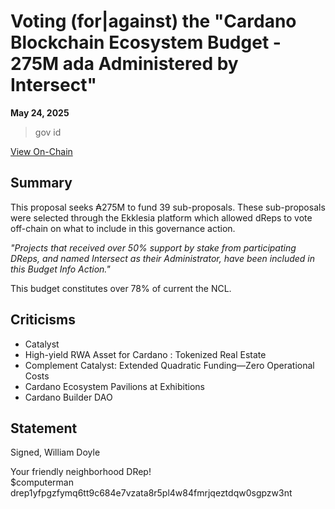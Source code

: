 # Voting (for|against) the "Cardano Blockchain Ecosystem Budget - 275M ada Administered by Intersect"

**May 24, 2025**

>  gov id

[View On-Chain]()

## Summary 

This proposal seeks ₳275M to fund 39 sub-proposals. These sub-proposals were selected through the Ekklesia platform which allowed dReps to vote off-chain on what to include in this governance action. 

*"Projects that received over 50% support by stake from participating DReps, and named Intersect as their Administrator, have been included in this Budget Info Action."*

This budget constitutes over 78% of current the NCL.


## Criticisms

- Catalyst
- High-yield RWA Asset for Cardano : Tokenized Real Estate
- Complement Catalyst: Extended Quadratic Funding—Zero Operational Costs
- Cardano Ecosystem Pavilions at Exhibitions
- Cardano Builder DAO


## Statement


Signed,
William Doyle

Your friendly neighborhood DRep! <br>
$computerman <br>
drep1yfpgzfymq6tt9c684e7vzata8r5pl4w84fmrjqeztdqw0sgpzw3nt